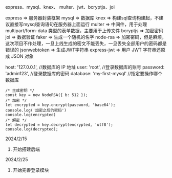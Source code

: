 express、mysql、knex、 multer、jwt、bcryptjs、joi

express => 服务器封装框架
mysql => 数据库
knex => 构建sql查询构建起，不建议直接写mysql查询语句在服务器上面运行
multer => 中间件，用于处理 multipart/form-data 类型的表单数据，主要用于上传文件
bcryptjs => 加密密码
joi => 数据验证
faker => 生成一个随机的名字
node-rsa => 加密密码，但是麻烦，这次项目不作处理，一旦上线生成的密文不能丢失，一旦丢失全部用户的密码都是错误的
jsonwebtoken => 生成JWT字符串
express-jwt => 用户 JWT 字符串还原成 JSON 对象

host: '127.0.0.1', //数据库的 IP 地址
user: 'root', //登录数据库的账号
password: 'admin123', //登录数据库的密码
database: 'my-first-mysql' //指定要操作哪个数据库

    /* 生成密钥 */
    const key = new NodeRSA({ b: 512 });
    /* 加密 */
    let encrypted = key.encrypt(password, 'base64');
    console.log('加密之后的密码')
    console.log(encrypted)
    /* 解密 */
    let decrypted = key.decrypt(encrypted, 'utf8');
    console.log(decrypted);


2024/2/15
1. 开始搭建后端

2024/2/25
1. 开始完善登录模块